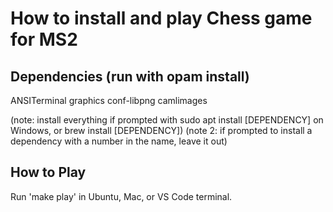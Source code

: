 # How to install and play Chess game for MS2

## Dependencies (run with opam install)
ANSITerminal
graphics
conf-libpng
camlimages

(note: install everything if prompted with sudo apt install [DEPENDENCY] on Windows, or brew install [DEPENDENCY])
(note 2: if prompted to install a dependency with a number in the name, leave it out)

## How to Play

Run 'make play' in Ubuntu, Mac, or VS Code terminal.